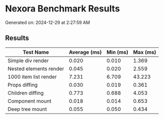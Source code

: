 # Nexora Benchmark Results

Generated on: 2024-12-29 at 2:27:59 AM

## Results

| Test Name              | Average (ms) | Min (ms) | Max (ms) |
| ---------------------- | ------------ | -------- | -------- |
| Simple div render      | 0.020        | 0.010    | 1.369    |
| Nested elements render | 0.045        | 0.020    | 2.559    |
| 1000 item list render  | 7.231        | 6.709    | 43.223   |
| Props diffing          | 0.030        | 0.019    | 0.361    |
| Children diffing       | 0.773        | 0.688    | 4.053    |
| Component mount        | 0.018        | 0.014    | 0.653    |
| Deep tree mount        | 0.055        | 0.050    | 0.434    |
